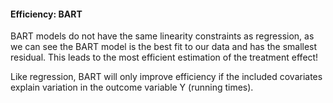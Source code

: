 #### Efficiency: BART

BART models do not have the same linearity constraints as regression, as we can see the BART model is the best fit to our data and has the smallest residual. This leads to the most efficient estimation of the treatment effect!

Like regression, BART will only improve efficiency if the included covariates explain variation in the outcome variable Y (running times). 

